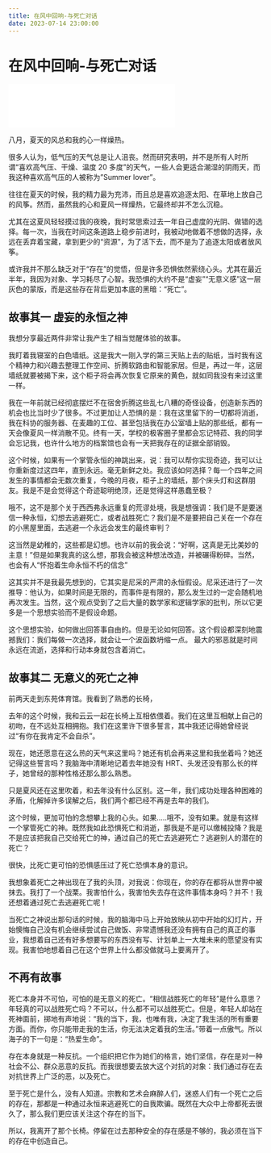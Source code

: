 ```yaml
---
title: 在风中回响-与死亡对话
date: 2023-07-14 23:00:00
---
```


# 在风中回响-与死亡对话

<iframe frameborder="no" border="0" marginwidth="0" marginheight="0" width=330 height=86 src="//music.163.com/outchain/player?type=2&id=2040788726&auto=1&height=66"></iframe>

八月，夏天的风总和我的心一样燥热。

很多人认为，低气压的天气总是让人沮丧。然而研究表明，并不是所有人时所谓“喜欢高气压、干燥、温度 20 多度”的天气，一些人会更适合潮湿的阴雨天，而我这种喜欢高气压的人被称为”Summer lover”。

往往在夏天的时候，我的精力最为充沛，而且总是喜欢追逐太阳、在草地上放自己的风筝。然而，虽然我的心和夏风一样燥热，它最终却并不怎么沉稳。

尤其在这夏风轻轻摸过我的夜晚，我时常思索过去一年自己虚度的光阴、做错的选择。每一次，当我在时间这条道路上稳步前进时，我被动地做着不想做的选择，永远在丢弃着宝藏，拿到更少的“资源”，为了活下去，而不是为了追逐太阳或者放风筝。

或许我并不那么缺乏对于“存在”的觉悟，但是许多恐惧依然萦绕心头。尤其在最近半年，我因为对象、学习耗尽了心智。我恐惧的大约不是“虚妄”“无意义感”这一层灰色的蒙版，而是这些存在背后更加本底的黑暗：“死亡”。

## 故事其一 虚妄的永恒之神

我想分享最近两件非常让我产生了相当觉醒体验的故事。

我盯着我寝室的白色墙纸。这是我大一刚入学的第三天贴上去的贴纸，当时我有这个精神力和兴趣去整理工作空间、折腾软路由和智能家居。但是，再过一年，这层墙纸就要被揭下来，这个柜子将会再次恢复它原来的黄色，就如同我没有来过这里一样。

我在一年前就已经彻底摆烂不在宿舍折腾这些乱七八糟的奇怪设备，创造新东西的机会也比当时少了很多。不过更加让人恐惧的是：我在这里留下的一切都将消逝，我在科协的服务器、在麦趣的工位、甚至包括我在办公室墙上贴的那些纸，都有一天会像夏风一样消散不见。终有一天，学校的极客圈子里都会忘记特菈、我的同学会忘记我，也许什么地方的档案馆也会有一天把我存在的证据全部销毁。

这个时候，如果有一个掌管永恒的神跳出来，说：我可以帮你实现奇迹，我可以让你重新度过这四年，直到永远。毫无新鲜之处。我应该如何选择？每一个四年之间发生的事情都会无数次重复，今晚的月夜，柜子上的墙纸，那个床头灯和这群朋友。我是不是会觉得这个奇迹聪明绝顶，还是觉得这样愚蠢至极？

哦不，这不是那个关于西西弗永远重复的荒谬处境，我是想强调：我们是不是要迷信一种永恒，幻想去逃避死亡，或者战胜死亡？我们是不是要把自己关在一个存在的小黑屋里面，去逃避一个永远会发生的最终审判？

这当然是幼稚的，这些都是幻想。也许以前的我会说：“好啊，这真是无比美妙的主意！”但是如果我真的这么想，那我会被这种想法改造，并被碾得粉碎。当然，也会有人“怀抱着生命永恒不朽的信念”

这其实并不是我最先想到的，它其实是尼采的严肃的永恒假设。尼采还进行了一次推导：他认为，如果时间是无限的，而事件是有限的，那么发生过的一定会随机地再次发生。当然，这个观点受到了之后大量的数学家和逻辑学家的批判，所以它更多是一个思想实验而不是假设命题。

这个思想实验，如何做出回答事自由的。但是无论如何回答。这个假设都深刻地震撼我们：我们每做一次选择，就会让一个波函数坍缩一点。 最大的邪恶就是时间永远在流逝，选择和行动本身就包含着消亡。

## 故事其二 无意义的死亡之神

前两天走到东苑体育馆。我看到了熟悉的长椅，

去年的这个时候，我和云云一起在长椅上互相依偎着。我们在这里互相献上自己的初吻，在不远处互相拥抱。我们在这里许下很多誓言，其中我还记得她曾经说过“有你在我肯定不会自杀”。

现在，她还愿意在这么热的天气来这里吗？她还有机会再来这里和我坐着吗？她还记得这些誓言吗？我脑海中清晰地记着去年她没有 HRT、头发还没有那么长的样子，她曾经的那种性格还那么那么熟悉。

只是夏风还在这里吹着，和去年没有什么区别。这一年，我们成功处理各种困难的矛盾，化解掉许多误解之后，我们两个都已经不再是去年的我们。

这个时候，更加可怕的念想攀上我的心头。如果…..哦不，没有如果。就是有这样一个掌管死亡的神。既然我如此恐惧死亡和消逝，那我是不是可以缴械投降？我是不是应该把我自己交给死亡的神，通过自己的死亡去逃避死亡？逃避别人的潜在的死亡？

很快，比死亡更可怕的恐惧感压过了死亡恐惧本身的意识。

我想象着死亡之神出现在了我的头顶，对我说：你现在，你的存在都将从世界中被抹去。我打了一个战栗。我害怕什么，我害怕失去存在这件事情本身吗？并不！我还想着通过死亡去逃避死亡呢！

当死亡之神说出那句话的时候，我的脑海中马上开始放映从初中开始的幻灯片，开始懊悔自己没有机会继续尝试自己做饭、非常遗憾我还没有拥有自己的真正的事业，我想着自己还有好多想要写的东西没有写、计划单上一大堆未来的愿望没有实现。我害怕地想着自己在这个世界上什么都没做就马上要离开了。

## 不再有故事

死亡本身并不可怕，可怕的是无意义的死亡。“相信战胜死亡的年轻”是什么意思？年轻真的可以战胜死亡吗？不可以，什么都不可以战胜死亡。但是，年轻人却站在死神面前，掷地有声地说：“我的当下，我，也唯有我，决定了我生活的所有重要方面。而你，你只能带走我的生活，你无法决定着我的生活。”带着一点傲气。所以海子的下一句是：“热爱生命”。

存在本身就是一种反抗。一个组织把它作为她们的格言，她们坚信，存在是对一种社会不公、群众恶意的反抗。而我很想要去放大这个对抗的对象：我们通过存在去对抗世界上广泛的恶，以及死亡。

至于死亡是什么，没有人知道。宗教和艺术会麻醉人们，迷惑人们有一个死亡之后的存在，那都是一种通过永恒来逃避死亡的自我欺骗。既然在大众中上帝都死去很久了，那么我们更应该关注这个存在的当下。

所以，我离开了那个长椅。停留在过去那种安全的存在感是不够的，我必须在当下的存在中创造自己。
